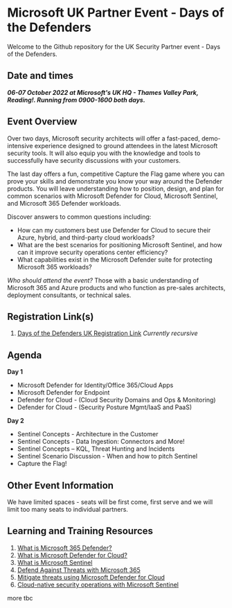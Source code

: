 # Microsoft UK Partner Event - Days of the Defenders
Welcome to the Github repository for the UK Security Partner event - Days of the Defenders.

## Date and times
***06-07 October 2022 at Microsoft's UK HQ - Thames Valley Park, Reading!. Running from 0900-1600 both days.***

## Event Overview
Over two days, Microsoft security architects will offer a fast-paced, demo-intensive experience designed to ground attendees in the latest Microsoft security tools. It will also equip you with the knowledge and tools to successfully have security discussions with your customers.

The last day offers a fun, competitive Capture the Flag game where you can prove your skills and demonstrate you know your way around the Defender products. You will leave understanding how to position, design, and plan for common scenarios with Microsoft Defender for Cloud, Microsoft Sentinel, and Microsoft 365 Defender workloads.

Discover answers to common questions including:
 - How can my customers best use Defender for Cloud to secure their Azure, hybrid, and third-party cloud workloads?
 - What are the best scenarios for positioning Microsoft Sentinel, and how can it improve security operations center efficiency?
 - What capabilities exist in the Microsoft Defender suite for protecting Microsoft 365 workloads?

*Who should attend the event?*
Those with a basic understanding of Microsoft 365 and Azure products and who function as pre-sales architects, deployment consultants, or technical sales.


## Registration Link(s)
1. [Days of the Defenders UK Registration Link](https://aka.ms/UKDaysOfTheDefendersP1-Reg) *Currently recursive*

## Agenda
**Day 1**
 - Microsoft Defender for Identity/Office 365/Cloud Apps
 - Microsoft Defender for Endpoint
 - Defender for Cloud - (Cloud Security Domains and Ops & Monitoring)
 - Defender for Cloud - (Security Posture Mgmt/IaaS and PaaS)

**Day 2**
 - Sentinel Concepts - Architecture in the Customer 
 - Sentinel Concepts - Data Ingestion: Connectors and More!
 - Sentinel Concepts – KQL, Threat Hunting and Incidents
 - Sentinel Scenario Discussion - When and how to pitch Sentinel
 - Capture the Flag!
 
## Other Event Information
We have limited spaces - seats will be first come, first serve and we will limit too many seats to individual partners.

## Learning and Training Resources
1. [What is Microsoft 365 Defender?](https://docs.microsoft.com/en-us/microsoft-365/security/defender/microsoft-365-defender)
2. [What is Microsoft Defender for Cloud?](https://docs.microsoft.com/en-us/azure/defender-for-cloud/defender-for-cloud-introduction)
3. [What is Microsoft Sentinel](https://docs.microsoft.com/en-us/azure/sentinel/overview)
4. [Defend Against Threats with Microsoft 365](https://docs.microsoft.com/en-us/learn/paths/m365-security-threat-protection/)
5. [Mitigate threats using Microsoft Defender for Cloud](https://docs.microsoft.com/en-us/learn/paths/sc-200-mitigate-threats-using-azure-defender/)
6. [Cloud-native security operations with Microsoft Sentinel](https://docs.microsoft.com/en-us/learn/paths/security-ops-sentinel/)
 
more tbc
